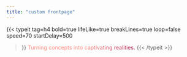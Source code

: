 ```yaml
---
title: "custom frontpage"
---
```

<!-- CSS for color-->
<style>
  .gradient-text {
    background: linear-gradient(to right, #ff8177 0%, #ff867a 0%, #ff8c7f 21%, #f99185 52%, #cf556c 78%, #b12a5b 100%);
    -webkit-background-clip: text;
    -webkit-text-fill-color: transparent;
    display: inline;
  }
</style>

<!-- background-image: 
warm-flame (45deg, #ff9a9e 0%, #fad0c4 99%, #fad0c4 100%);
Young Passion (to right, #ff8177 0%, #ff867a 0%, #ff8c7f 21%, #f99185 52%, #cf556c 78%, #b12a5b 100%);

 -->
 


<!-- Hugo typeit shortcode-->
{{< typeit
  tag=h4
  bold=true
  lifeLike=true
  breakLines=true
  loop=false
  speed=70
  startDelay=500
>}}
<span class="gradient-text">Turning concepts into captivating realities.</span>
{{< /typeit >}}

<!-- 🔧 Mechanical to Cloud | LiFT Scholar 23|Embracing Innovation and Ready to Make Waves in the Tech World! [About Me]({{< ref "/about" >}} "About Me"). -->

